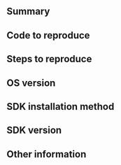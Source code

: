 <!--
Please only open issues here for bugs or feature requests.

If you have questions about your Radar integration, please email us at support@radar.io instead.
-->

## Summary

## Code to reproduce

## Steps to reproduce

## OS version

## SDK installation method

## SDK version

## Other information
